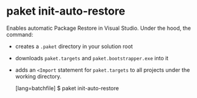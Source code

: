 # paket init-auto-restore

Enables automatic Package Restore in Visual Studio. Under the hood, the command:

  - creates a `.paket` directory in your solution root
  - downloads `paket.targets` and `paket.bootstrapper.exe` into it
  - adds an `<Import` statement for `paket.targets` to all projects under the working directory.


    [lang=batchfile]
    $ paket init-auto-restore
